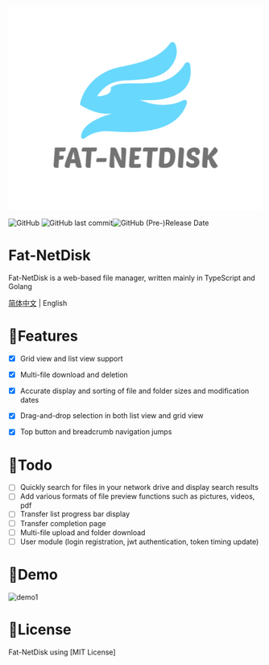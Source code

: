 <div>
<img src="./web/src/assets/images/logo.png">
</div>


![GitHub](https://img.shields.io/github/license/rabbitandcat/fat-netdisk) ![GitHub last commit](https://img.shields.io/github/last-commit/rabbitandcat/fat-netdisk)![GitHub (Pre-)Release Date](https://img.shields.io/github/release-date-pre/rabbitandcat/fat-netdisk)

<h1>Fat-NetDisk</h1>

Fat-NetDisk is a web-based file manager, written mainly in TypeScript and Golang

[简体中文](./README.md) | English

# 🎉Features

* [x] Grid view and list view support
* [x] Multi-file download and deletion
* [x] Accurate display and sorting of file and folder sizes and modification dates
* [x] Drag-and-drop selection in both list view and grid view
* [x] Top button and breadcrumb navigation jumps



# 📌Todo

* [ ] Quickly search for files in your network drive and display search results
* [ ] Add various formats of file preview functions such as pictures, videos, pdf
* [ ] Transfer list progress bar display
* [ ] Transfer completion page
* [ ] Multi-file upload and folder download
* [ ] User module (login registration, jwt authentication, token timing update)

# 💎Demo

![demo1](./web/src/assets/images/demo.gif)

# 🎈License

Fat-NetDisk using [MIT License]
